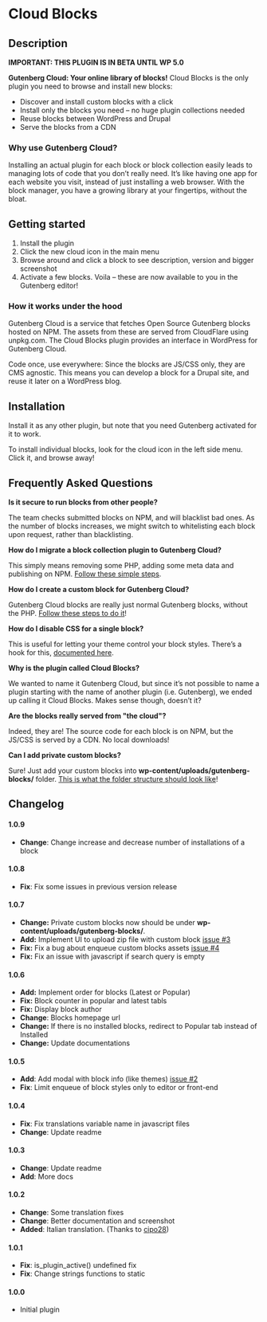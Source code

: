 # Cloud Blocks

## Description

**IMPORTANT: THIS PLUGIN IS IN BETA UNTIL WP 5.0**

**Gutenberg Cloud: Your online library of blocks!** Cloud Blocks is the only plugin you need to browse and install new blocks:

- Discover and install custom blocks with a click
- Install only the blocks you need – no huge plugin collections needed
- Reuse blocks between WordPress and Drupal
- Serve the blocks from a CDN

### Why use Gutenberg Cloud?
Installing an actual plugin for each block or block collection easily leads to managing lots of code that you don’t really need. It’s like having one app for each website you visit, instead of just installing a web browser. With the block manager, you have a growing library at your fingertips, without the bloat. 

## Getting started
1. Install the plugin
2. Click the new cloud icon in the main menu
3. Browse around and click a block to see description, version and bigger screenshot
4. Activate a few blocks. Voila – these are now available to you in the Gutenberg editor!

### How it works under the hood
Gutenberg Cloud is a service that fetches Open Source Gutenberg blocks hosted on NPM. The assets from these are served from CloudFlare using unpkg.com. The Cloud Blocks plugin provides an interface in WordPress for Gutenberg Cloud.

Code once, use everywhere: Since the blocks are JS/CSS only, they are CMS agnostic. This means you can develop a block for a Drupal site, and reuse it later on a WordPress blog.

## Installation
Install it as any other plugin, but note that you need Gutenberg activated for it to work.

To install individual blocks, look for the cloud icon in the left side menu. Click it, and browse away!

## Frequently Asked Questions

**Is it secure to run blocks from other people?**

The team checks submitted blocks on NPM, and will blacklist bad ones. As the number of blocks increases, we might switch to whitelisting each block upon request, rather than blacklisting.

**How do I migrate a block collection plugin to Gutenberg Cloud?**

This simply means removing some PHP, adding some meta data and publishing on NPM. [Follow these simple steps](https://github.com/front/cloud-blocks/blob/master/docs/migrate-block.md).

**How do I create a custom block for Gutenberg Cloud?**

Gutenberg Cloud blocks are really just normal Gutenberg blocks, without the PHP. [Follow these steps to do it](https://github.com/front/cloud-blocks/blob/master/docs/create-block.md)!

**How do I disable CSS for a single block?**

This is useful for letting your theme control your block styles. There’s a hook for this, [documented here](https://github.com/front/cloud-blocks/blob/master/docs/hooks.md).

**Why is the plugin called Cloud Blocks?**

We wanted to name it Gutenberg Cloud, but since it’s not possible to name a plugin starting with the name of another plugin (i.e. Gutenberg), we ended up calling it Cloud Blocks. Makes sense though, doesn’t it?

**Are the blocks really served from "the cloud"?**

Indeed, they are! The source code for each block is on NPM, but the JS/CSS is served by a CDN. No local downloads!

**Can I add private custom blocks?**

Sure! Just add your custom blocks into **wp-content/uploads/gutenberg-blocks/** folder. [This is what the folder structure should look like](https://github.com/front/cloud-blocks/blob/master/docs/private-blocks.md)!


## Changelog

#### 1.0.9
* **Change**: Change increase and decrease number of installations of a block

#### 1.0.8
* **Fix**: Fix some issues in previous version release

#### 1.0.7
* **Change:** Private custom blocks now should be under **wp-content/uploads/gutenberg-blocks/**.
* **Add:** Implement UI to upload zip file with custom block [issue #3](https://github.com/front/cloud-blocks/issues/3)
* **Fix:** Fix a bug about enqueue custom blocks assets [issue #4](https://github.com/front/cloud-blocks/issues/4)
* **Fix:** Fix an issue with javascript if search query is empty

#### 1.0.6
* **Add:** Implement order for blocks (Latest or Popular)
* **Fix:** Block counter in popular and latest tabls
* **Fix:** Display block author
* **Change**: Blocks homepage url 
* **Change:** If there is no installed blocks, redirect to Popular tab instead of Installed
* **Change:** Update documentations

#### 1.0.5
* **Add**: Add modal with block info (like themes) [issue #2](https://github.com/front/cloud-blocks/issues/2)
* **Fix**: Limit enqueue of block styles only to editor or front-end

#### 1.0.4
* **Fix**: Fix translations variable name in javascript files
* **Change**: Update readme

#### 1.0.3
* **Change**: Update readme
* **Add**: More docs

#### 1.0.2
* **Change**: Some translation fixes
* **Change**: Better documentation and screenshot
* **Added**: Italian translation. (Thanks to [cipo28](https://github.com/front/cloud-blocks/pull/1))

#### 1.0.1
* **Fix**: is_plugin_active() undefined fix
* **Fix**: Change strings functions to static

#### 1.0.0
* Initial plugin
